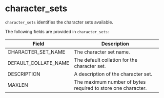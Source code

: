 # character_sets

`character_sets` identifies the character sets available.

The following fields are provided in `character_sets`:

| **Field**            | **Description**                                              |
| -------------------- | ------------------------------------------------------------ |
| CHARACTER_SET_NAME   | The character set name.                                      |
| DEFAULT_COLLATE_NAME | The default collation for the character set.                 |
| DESCRIPTION          | A description of the character set.                          |
| MAXLEN               | The maximum number of bytes required to store one character. |
